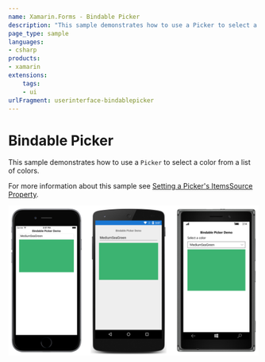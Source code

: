 ```yaml
---
name: Xamarin.Forms - Bindable Picker
description: "This sample demonstrates how to use a Picker to select a color from a list of colors (UI)"
page_type: sample
languages:
- csharp
products:
- xamarin
extensions:
    tags:
    - ui
urlFragment: userinterface-bindablepicker
---
```

# Bindable Picker

This sample demonstrates how to use a `Picker` to select a color from a list of colors.

For more information about this sample see [Setting a Picker's ItemsSource Property](https://docs.microsoft.com/xamarin/xamarin-forms/user-interface/picker/populating-itemssource).

![Bindable Picker demo screenshot](Screenshots/01All.png "Bindable Picker demo screenshot")
